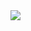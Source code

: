 <!--### Hi there 👋-->
<!--<img src="https://www.codewars.com/users/Losina24/badges/large" styles="margin: 0 auto;">-->

<img align="center" src="https://i.imgur.com/Uujriip.gif">


<!--
**Losina24/Losina24** is a ✨ _special_ ✨ repository because its `README.md` (this file) appears on your GitHub profile.

Here are some ideas to get you started:
- 🔭 I’m currently working on ...
- 🌱 I’m currently learning ...
- 👯 I’m looking to collaborate on ...
- 🤔 I’m looking for help with ...
- 💬 Ask me about ...
- 📫 How to reach me: ...
- 😄 Pronouns: ...
- ⚡ Fun fact: ...
-->
